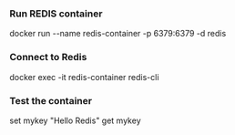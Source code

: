 ### Run REDIS container 
docker run --name redis-container -p 6379:6379 -d redis

### Connect to Redis
docker exec -it redis-container redis-cli

### Test the container
set mykey "Hello Redis"
get mykey
